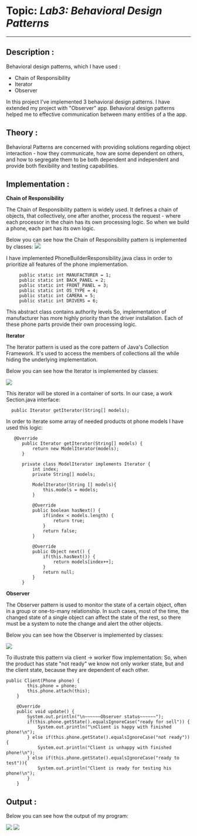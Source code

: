 # Topic: *Lab3: Behavioral Design Patterns*
------
## Description :
Behavioral design patterns, which I have used :

   * Chain of Responsibility
   * Iterator
   * Observer

   In this project I've implemented 3 behavioral design patterns. I have extended my project with "Observer" app. 
   Behavioral design patterns helped me to effective communication between many entities of a the app.

## Theory :

Behavioral Patterns are concerned with providing solutions regarding object interaction - how they communicate,
how are some dependent on others,
and how to segregate them to be both dependent and independent and provide both flexibility
and testing capabilities.

## Implementation :
 **Chain of Responsibility**
 
 The Chain of Responsibility pattern is widely used.
 It defines a chain of objects, that collectively, one after another, process the request - where each processor in the chain has its own processing logic.
 So when we build a phone, each part has its own logic.
 
 Below you can see how the Chain of Responsibility pattern is implemented by classes:
 ![](/DesignPatterns/screenshots/Chain.png)
 
 I have implemented PhoneBuilderResponsibility.java class in order to prioritize all features of the phone implementation.
  ~~~
       public static int MANUFACTURER = 1;
       public static int BACK_PANEL = 2;
       public static int FRONT_PANEL = 3;
       public static int OS_TYPE = 4;
       public static int CAMERA = 5;
       public static int DRIVERS = 6;
  ~~~

  This abstract class contains authority levels
  So, implementation of manufacturer has more highly priority than the driver installation.
  Each of these phone parts provide their own processing logic.
  
  
  **Iterator**
  
The Iterator pattern is used as the core pattern of Java's Collection Framework. It's used to access the members of collections all the while hiding the underlying implementation.   

Below you can see how the Iterator is implemented by classes:
 
 ![](/DesignPatterns/screenshots/Iterator.png)
 
This iterator will be stored in a container of sorts. In our case, a work Section.java interface:
 ~~~
   public Iterator getIterator(String[] models);
 ~~~
In order to iterate some array of needed products ot phone models I have used this logic:
 ~~~
    @Override
       public Iterator getIterator(String[] models) {
           return new ModelIterator(models);
       }
   
       private class ModelIterator implements Iterator {
           int index;
           private String[] models;
   
           ModelIterator(String [] models){
               this.models = models;
           }
   
           @Override
           public boolean hasNext() {
               if(index < models.length) {
                   return true;
               }
               return false;
           }
   
           @Override
           public Object next() {
               if(this.hasNext()) {
                   return models[index++];
               }
               return null;
           }
       }
 ~~~

 **Observer**
 
The Observer pattern is used to monitor the state of a certain object, often in a group or one-to-many relationship. In such cases, most of the time, the changed state of a single object can affect the state of the rest, so there must be a system to note the change and alert the other objects.
 
 Below you can see how the Observer is implemented by classes:
  
  ![](/DesignPatterns/screenshots/Observer.png)
  
To illustrate this pattern via client -> worker flow implementation:
So, when the product has state "not ready" we know not only worker state, but and the client state, because they are dependent of each other.
~~~
public Client(Phone phone) {
        this.phone = phone;
        this.phone.attach(this);
    }

    @Override
    public void update() {
        System.out.println("\n~~~~~~Observer status~~~~~~");
        if(this.phone.getState().equalsIgnoreCase("ready for sell")) {
            System.out.println("\nClient is happy with finished phone!\n");
        } else if(this.phone.getState().equalsIgnoreCase("not ready")){
            System.out.println("Client is unhappy with finished phone!\n");
        } else if(this.phone.getState().equalsIgnoreCase("ready to test")){
            System.out.println("Client is ready for testing his phone!\n");
        }
    }
~~~


## Output :

   Below you can see how the output of my program:
  
  ![](/DesignPatterns/screenshots/Lab3Output1.png)
  ![](/DesignPatterns/screenshots/Lab3Output2.png)
